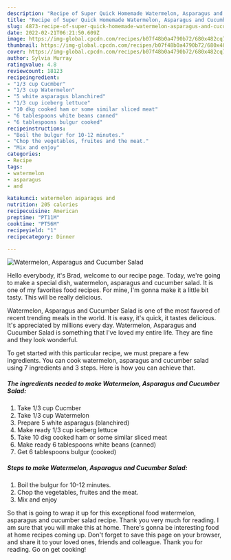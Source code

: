 ```yaml
---
description: "Recipe of Super Quick Homemade Watermelon, Asparagus and Cucumber Salad"
title: "Recipe of Super Quick Homemade Watermelon, Asparagus and Cucumber Salad"
slug: 4873-recipe-of-super-quick-homemade-watermelon-asparagus-and-cucumber-salad
date: 2022-02-21T06:21:50.609Z
image: https://img-global.cpcdn.com/recipes/b07f48b0a4790b72/680x482cq70/watermelon-asparagus-and-cucumber-salad-recipe-main-photo.jpg
thumbnail: https://img-global.cpcdn.com/recipes/b07f48b0a4790b72/680x482cq70/watermelon-asparagus-and-cucumber-salad-recipe-main-photo.jpg
cover: https://img-global.cpcdn.com/recipes/b07f48b0a4790b72/680x482cq70/watermelon-asparagus-and-cucumber-salad-recipe-main-photo.jpg
author: Sylvia Murray
ratingvalue: 4.8
reviewcount: 18123
recipeingredient:
- "1/3 cup Cucmber"
- "1/3 cup Watermelon"
- "5 white asparagus blanchired"
- "1/3 cup iceberg lettuce"
- "10 dkg cooked ham or some similar sliced meat"
- "6 tablespoons white beans canned"
- "6 tablespoons bulgur cooked"
recipeinstructions:
- "Boil the bulgur for 10-12 minutes."
- "Chop the vegetables, fruites and the meat."
- "Mix and enjoy"
categories:
- Recipe
tags:
- watermelon
- asparagus
- and

katakunci: watermelon asparagus and 
nutrition: 205 calories
recipecuisine: American
preptime: "PT11M"
cooktime: "PT56M"
recipeyield: "1"
recipecategory: Dinner

---
```



![Watermelon, Asparagus and Cucumber Salad](https://img-global.cpcdn.com/recipes/b07f48b0a4790b72/680x482cq70/watermelon-asparagus-and-cucumber-salad-recipe-main-photo.jpg)

Hello everybody, it's Brad, welcome to our recipe page. Today, we're going to make a special dish, watermelon, asparagus and cucumber salad. It is one of my favorites food recipes. For mine, I'm gonna make it a little bit tasty. This will be really delicious.



Watermelon, Asparagus and Cucumber Salad is one of the most favored of recent trending meals in the world. It is easy, it's quick, it tastes delicious. It's appreciated by millions every day. Watermelon, Asparagus and Cucumber Salad is something that I've loved my entire life. They are fine and they look wonderful.


To get started with this particular recipe, we must prepare a few ingredients. You can cook watermelon, asparagus and cucumber salad using 7 ingredients and 3 steps. Here is how you can achieve that.

<!--inarticleads1-->

##### The ingredients needed to make Watermelon, Asparagus and Cucumber Salad:

1. Take 1/3 cup Cucmber
1. Take 1/3 cup Watermelon
1. Prepare 5 white asparagus (blanchired)
1. Make ready 1/3 cup iceberg lettuce
1. Take 10 dkg cooked ham or some similar sliced meat
1. Make ready 6 tablespoons white beans (canned)
1. Get 6 tablespoons bulgur (cooked)




<!--inarticleads2-->

##### Steps to make Watermelon, Asparagus and Cucumber Salad:

1. Boil the bulgur for 10-12 minutes.
1. Chop the vegetables, fruites and the meat.
1. Mix and enjoy




So that is going to wrap it up for this exceptional food watermelon, asparagus and cucumber salad recipe. Thank you very much for reading. I am sure that you will make this at home. There's gonna be interesting food at home recipes coming up. Don't forget to save this page on your browser, and share it to your loved ones, friends and colleague. Thank you for reading. Go on get cooking!
